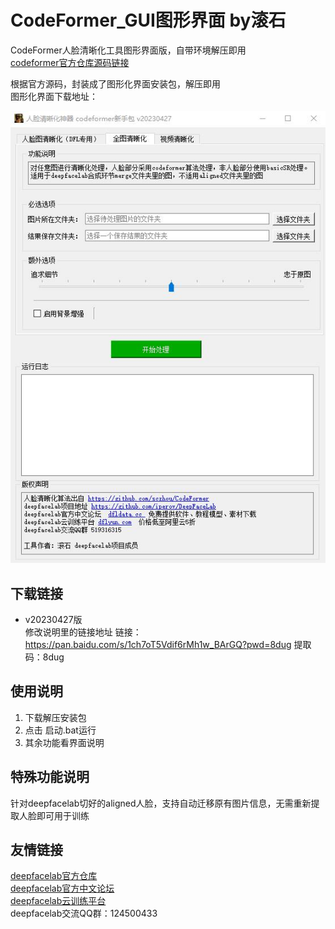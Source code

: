 # CodeFormer_GUI图形界面  by滚石
CodeFormer人脸清晰化工具图形界面版，自带环境解压即用  
[codeformer官方仓库源码链接](https://github.com/sczhou/CodeFormer)


根据官方源码，封装成了图形化界面安装包，解压即用  
图形化界面下载地址：  


![Image](GUI.jpg)

## 下载链接


- v20230427版  
修改说明里的链接地址
链接：https://pan.baidu.com/s/1ch7oT5Vdif6rMh1w_BArGQ?pwd=8dug 
提取码：8dug 




## 使用说明
1. 下载解压安装包
2. 点击 启动.bat运行
3. 其余功能看界面说明

## 特殊功能说明 
针对deepfacelab切好的aligned人脸，支持自动迁移原有图片信息，无需重新提取人脸即可用于训练


## 友情链接

[deepfacelab官方仓库](https://github.com/iperov/DeepFaceLab)  
[deepfacelab官方中文论坛](https://dfldata.cc)  
[deepfacelab云训练平台](https://dflyun.com)  
deepfacelab交流QQ群：124500433  
 

